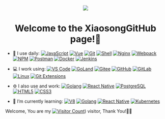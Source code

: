 <!-- ### Welcome to the XiaosongGitHub page! 👋 -->

<h1 align="center"> <img src="https://readme-typing-svg.herokuapp.com/?lines=%22Hello!%22;欢迎来到小松GitHub首页👋!&center=true&size=27"></h1>

<h1 align="center">Welcome to the XiaosongGitHub page!👋</h1>


<!--
**wangxiaosong96/wangxiaosong96** is a ✨ _special_ ✨ repository because its `README.md` (this file) appears on your GitHub profile.

Here are some ideas to get you started:

- 🔭 I’m currently working on ...
- 🌱 I’m currently learning ...
- 👯 I’m looking to collaborate on ...
- 🤔 I’m looking for help with ...
- 💬 Ask me about ...
- 📫 How to reach me: ...
- 😄 Pronouns: ...
- ⚡ Fun fact: ...
-->
<!-- ![Anurag's GitHub stats](https://github-readme-stats.vercel.app/api?username=linweiqian&show_icons=true&theme=radical) -->
- 🚀 I use daily:
  [![JavaScript](https://img.shields.io/badge/JavaScript-000000?logo=JavaScript&logoColor=FFCA28)](https://linweiqian.github.io/linweiqianBlog/)
  [![Vue](https://img.shields.io/badge/Vue.js-35495E?logo=vue.js&logoColor=4FC08D)](https://linweiqian.github.io/linweiqianBlog/)
  [![Git](https://img.shields.io/badge/-Git-000000?logo=git&logoColor=FF7043)](https://linweiqian.github.io/linweiqianBlog/)
  [![Shell](https://img.shields.io/badge/-Shell-4EC422?logo=Shell&logoColor=FF7043)](https://linweiqian.github.io/linweiqianBlog/)
  [![Nginx](https://img.shields.io/badge/-Nginx-F6C915?logo=nginx&logoColor=029137)](https://linweiqian.github.io/linweiqianBlog/)
  [![Webpack](https://img.shields.io/badge/-webpack-2B3A42?logo=webpack&logoColor=75AFCC)](https://linweiqian.github.io/linweiqianBlog/)
  [![NPM](https://img.shields.io/badge/-NPM-2875E3?logo=npm&logoColor=029137)](https://linweiqian.github.io/linweiqianBlog/)
  [![Postman](https://img.shields.io/badge/-Postman-7A1FA2?logo=postman&logoColor=FC8019)](https://linweiqian.github.io/linweiqianBlog/)
  [![Docker](https://img.shields.io/badge/docker-20232A?logo=docker&logoColor=61DAFB)](https://linweiqian.github.io/linweiqianBlog/)
  [![Jenkins](https://img.shields.io/badge/-Jenkins-F6C915?logo=jenkins&logoColor=F16061)](https://linweiqian.github.io/linweiqianBlog/)

- 💻 I work using:
  [![VS Code](https://img.shields.io/badge/-VS%20Code-007ACC?style=plastic&logo=visual-studio-code)](https://linweiqian.github.io/linweiqianBlog/)
  [![GoLand](https://img.shields.io/badge/-GoLand-000?logo=goland&logoColor=00ACC1)](https://linweiqian.github.io/linweiqianBlog/)
  [![Gitee](https://img.shields.io/badge/-Gitee-A80025?logo=gitee&logoColor=F16061)](https://linweiqian.github.io/linweiqianBlog/)
  [![GitHub](https://img.shields.io/badge/-GitHub-181717?style=plastic&logo=github)](https://linweiqian.github.io/linweiqianBlog/)
  [![GitLab](https://img.shields.io/badge/-GitLab-FCA121?style=plastic&logo=gitlab)](https://linweiqian.github.io/linweiqianBlog/)
  [![Linux](https://img.shields.io/badge/-Linux-F16061?logo=linux&logoColor=000)](https://linweiqian.github.io/linweiqianBlog/)
  [![Git Extensions](https://img.shields.io/badge/-Git%20Extensions-green?logo=git%20extensions&logoColor=DE3929)](https://linweiqian.github.io/linweiqianBlog/)

- ⚙️ I also use and work:
  [![Golang](https://img.shields.io/badge/-Golang-02569B?logo=go&logoColor=00ACC1)](https://linweiqian.github.io/linweiqianBlog/)
  [![React Native](https://img.shields.io/badge/React_Native-20232A?logo=react&logoColor=61DAFB)](https://linweiqian.github.io/linweiqianBlog/)
  [![PostgreSQL](https://img.shields.io/badge/-PostgreSQL-336791?style=plastic&logo=postgresql)](https://linweiqian.github.io/linweiqianBlog/)
  [![HTML5](https://img.shields.io/badge/-HTML5-E34F26?style=plastic&logo=html5&logoColor=white)](https://linweiqian.github.io/linweiqianBlog/)
  [![CSS3](https://img.shields.io/badge/-CSS3-1572B6?style=plastic&logo=css3)](https://linweiqian.github.io/linweiqianBlog/)

- 🌱 I’m currently learning:
  [![V8](https://img.shields.io/badge/-V8-3DDC84?logo=v8&logoColor=4788F4)](https://linweiqian.github.io/linweiqianBlog/)
  [![Golang](https://img.shields.io/badge/-Golang-02569B?logo=go&logoColor=00ACC1)](https://linweiqian.github.io/linweiqianBlog/)
  [![React Native](https://img.shields.io/badge/React_Native-20232A?logo=react&logoColor=61DAFB)](https://linweiqian.github.io/linweiqianBlog/)
  [![Kubernetes](https://img.shields.io/badge/-Kubernetes-F5F5F5?logo=Kubernetes&logoColor=316CE6)](https://linweiqian.github.io/linweiqianBlog/)


Welcome, You are my [![Visitor Count](https://profile-counter.glitch.me/all-smile/count.svg)](https://github.com/wangxiaosong96)) visitor, Thank You!🎉🎉
<!--
<div align="center" > <img height="137px" src="https://github-readme-stats.vercel.app/api?username=linweiqian&hide_title=true&hide_border=true&show_icons=trueline_height=21&text_color=000&icon_color=000&bg_color=0,ea6161,ffc64d,fffc4d,52fa5a&theme=graywhite" /> </div>
-->


